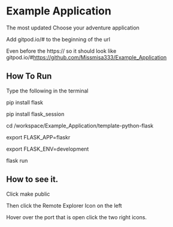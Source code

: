 # Example Application
The most updated Choose your adventure application

Add gitpod.io/# to the beginning of the url 

Even before the https:// so it should look like gitpod.io/#https://github.com/Missmisa333/Example_Application

## How To Run
Type the following in the terminal 

pip install flask

pip install flask_session

cd /workspace/Example_Application/template-python-flask

export FLASK_APP=flaskr

export FLASK_ENV=development

flask run

## How to see it. 
Click make public 

Then click the Remote Explorer Icon on the left

Hover over the port that is open click the two right icons. 

